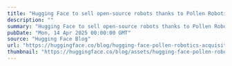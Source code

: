 ```yaml
---
title: "Hugging Face to sell open-source robots thanks to Pollen Robotics acquisition 🤖"
description: ""
summary: "Hugging Face to sell open-source robots thanks to Pollen Robotics acquisition 🤖 Simon Alibert and Ré..."
pubDate: "Mon, 14 Apr 2025 00:00:00 GMT"
source: "Hugging Face Blog"
url: "https://huggingface.co/blog/hugging-face-pollen-robotics-acquisition"
thumbnail: "https://huggingface.co/blog/assets/hugging-face-pollen-robotics-acquisition/hf-pollen.png"
---
```


